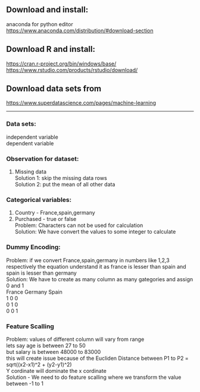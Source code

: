 
## Download and install:
anaconda for python editor  
https://www.anaconda.com/distribution/#download-section  

## Download R and install:
https://cran.r-project.org/bin/windows/base/  
https://www.rstudio.com/products/rstudio/download/  

## Download data sets from  
https://www.superdatascience.com/pages/machine-learning  

-------------------------------------------------------------------------

### Data sets:
independent variable  
dependent variable  

### Observation for dataset:  
1) Missing data  
  Solution 1: skip the missing data rows  
  Solution 2: put the mean of all other data  


### Categorical variables:  
1) Country - France,spain,germany  
2) Purchased - true or false  
Problem: Characters can not be used for calculation  
Solution: We have convert the values to some integer to calculate  

### Dummy Encoding:  
Problem: if we convert France,spain,germany in numbers like 1,2,3 respectively the equation understand it
    as france is lesser than spain and spain is lesser than germany  
Solution: We have to create as many column as many gategories and assign 0 and 1   
  France   Germany  Spain  
    1        0        0  
    0        1        0  
    0        0        1 

### Feature Scalling  
Problem: values of different column will vary from range  
   lets say age is between 27 to 50  
   but salary is between 48000 to 83000  
  this will create issue because of the Eucliden Distance between P1 to P2 = sqrt((x2-x1)^2 + (y2-y1)^2)  
  Y cordinate will dominate the x cordinate  
Solution - We need to do feature scalling where we transform the value between -1 to 1  

